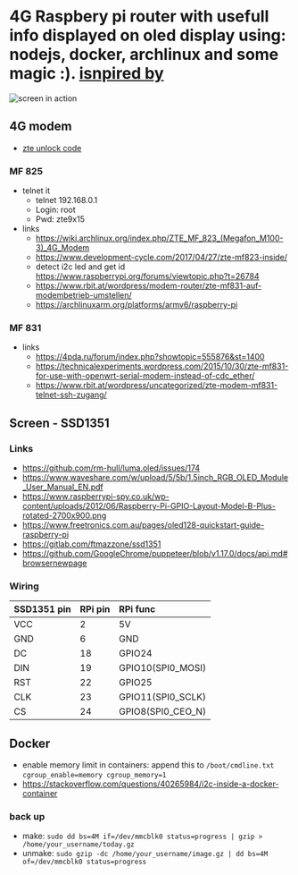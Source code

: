 # 4G Raspbery pi router with usefull info displayed on oled display using: nodejs, docker, archlinux and some magic :). [isnpired by](https://esther.codes/post-pi_router_story/)

![screen in action](https://github.com/zetxx/router-rpi-4G/blob/master/app/docs/images/1.png?raw=true)

## 4G modem
- [zte unlock code](https://tools.texby.com/unlock-codes/zte/)

### MF 825
* telnet it
  - telnet 192.168.0.1
  - Login: root
  - Pwd: zte9x15
* links
  - https://wiki.archlinux.org/index.php/ZTE_MF_823_(Megafon_M100-3)_4G_Modem
  - https://www.development-cycle.com/2017/04/27/zte-mf823-inside/
  - detect i2c led and get id https://www.raspberrypi.org/forums/viewtopic.php?t=26784
  - https://www.rbit.at/wordpress/modem-router/zte-mf831-auf-modembetrieb-umstellen/
  - https://archlinuxarm.org/platforms/armv6/raspberry-pi

### MF 831
* links
  - https://4pda.ru/forum/index.php?showtopic=555876&st=1400
  - https://technicalexperiments.wordpress.com/2015/10/30/zte-mf831-for-use-with-openwrt-serial-modem-instead-of-cdc_ether/
  - https://www.rbit.at/wordpress/uncategorized/zte-modem-mf831-telnet-ssh-zugang/

## Screen - SSD1351

### Links

- https://github.com/rm-hull/luma.oled/issues/174
- https://www.waveshare.com/w/upload/5/5b/1.5inch_RGB_OLED_Module_User_Manual_EN.pdf
- https://www.raspberrypi-spy.co.uk/wp-content/uploads/2012/06/Raspberry-Pi-GPIO-Layout-Model-B-Plus-rotated-2700x900.png
- https://www.freetronics.com.au/pages/oled128-quickstart-guide-raspberry-pi
- https://gitlab.com/ftmazzone/ssd1351
- https://github.com/GoogleChrome/puppeteer/blob/v1.17.0/docs/api.md#browsernewpage

### Wiring

| SSD1351 pin    |RPi pin|RPi func          |
|----------------|:------|:-----------------|
| VCC            |   2   |   5V             |
| GND            |   6   |   GND            |
| DC             |   18  |  GPIO24          |
| DIN            |   19  |GPIO10(SPI0_MOSI) |
| RST            |   22  |  GPIO25          |
| CLK            |   23  |GPIO11(SPI0_SCLK) |
| CS             |   24  |GPIO8(SPI0_CEO_N) |

## Docker
- enable memory limit in containers: append this to `/boot/cmdline.txt` `cgroup_enable=memory cgroup_memory=1`
- https://stackoverflow.com/questions/40265984/i2c-inside-a-docker-container

### back up
- make: `sudo dd bs=4M if=/dev/mmcblk0 status=progress | gzip > /home/your_username/today.gz`
- unmake: `sudo gzip -dc /home/your_username/image.gz | dd bs=4M of=/dev/mmcblk0 status=progress`
